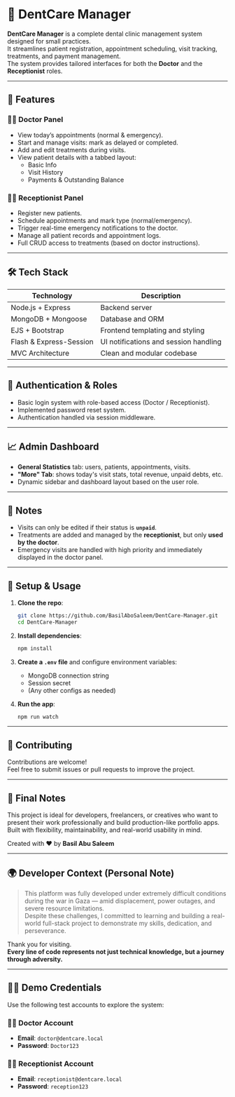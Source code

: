 
# 🦷 DentCare Manager

**DentCare Manager** is a complete dental clinic management system designed for small practices.  
It streamlines patient registration, appointment scheduling, visit tracking, treatments, and payment management.  
The system provides tailored interfaces for both the **Doctor** and the **Receptionist** roles.

---

## 🚀 Features

### 👨‍⚕️ Doctor Panel
- View today’s appointments (normal & emergency).
- Start and manage visits: mark as delayed or completed.
- Add and edit treatments during visits.
- View patient details with a tabbed layout:
  - Basic Info
  - Visit History
  - Payments & Outstanding Balance

### 👩‍💼 Receptionist Panel
- Register new patients.
- Schedule appointments and mark type (normal/emergency).
- Trigger real-time emergency notifications to the doctor.
- Manage all patient records and appointment logs.
- Full CRUD access to treatments (based on doctor instructions).

---

## 🛠️ Tech Stack

| Technology             | Description                          |
|------------------------|--------------------------------------|
| Node.js + Express      | Backend server                       |
| MongoDB + Mongoose     | Database and ORM                     |
| EJS + Bootstrap        | Frontend templating and styling      |
| Flash & Express-Session| UI notifications and session handling|
| MVC Architecture       | Clean and modular codebase           |

---

## 🔐 Authentication & Roles

- Basic login system with role-based access (Doctor / Receptionist).
- Implemented password reset system.
- Authentication handled via session middleware.

---

## 📈 Admin Dashboard

- **General Statistics** tab: users, patients, appointments, visits.
- **"More" Tab**: shows today's visit stats, total revenue, unpaid debts, etc.
- Dynamic sidebar and dashboard layout based on the user role.

---

## 📌 Notes

- Visits can only be edited if their status is **`unpaid`**.
- Treatments are added and managed by the **receptionist**, but only **used by the doctor**.
- Emergency visits are handled with high priority and immediately displayed in the doctor panel.

---

## 🧪 Setup & Usage

1. **Clone the repo**:
   ```bash
   git clone https://github.com/BasilAboSaleem/DentCare-Manager.git
   cd DentCare-Manager
   ```

2. **Install dependencies**:
   ```bash
   npm install
   ```

3. **Create a `.env` file** and configure environment variables:
   - MongoDB connection string
   - Session secret
   - (Any other configs as needed)

4. **Run the app**:
   ```bash
   npm run watch
   ```

---

## 🤝 Contributing

Contributions are welcome!  
Feel free to submit issues or pull requests to improve the project.

---

## 📣 Final Notes

This project is ideal for developers, freelancers, or creatives who want to present their work professionally and build production-like portfolio apps.  
Built with flexibility, maintainability, and real-world usability in mind.

Created with ❤️ by **Basil Abu Saleem**

---

## 🌍 Developer Context (Personal Note)

> This platform was fully developed under extremely difficult conditions during the war in Gaza — amid displacement, power outages, and severe resource limitations.  
> Despite these challenges, I committed to learning and building a real-world full-stack project to demonstrate my skills, dedication, and perseverance.

Thank you for visiting.  
**Every line of code represents not just technical knowledge, but a journey through adversity.**


---

## 🧑‍💻 Demo Credentials

Use the following test accounts to explore the system:

### 👨‍⚕️ Doctor Account
- **Email**: `doctor@dentcare.local`  
- **Password**: `Doctor123`

### 👩‍💼 Receptionist Account
- **Email**: `receptionist@dentcare.local`  
- **Password**: `reception123`


